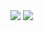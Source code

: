 <img src="https://capsule-render.vercel.app/api?type=waving&color=BDBDC8&height=100&section=header" />

<img src="https://capsule-render.vercel.app/api?type=waving&color=BDBDC8&height=100&section=footer" />

<!--
**soyounmin/soyounmin** is a ✨ _special_ ✨ repository because its `README.md` (this file) appears on your GitHub profile.

Here are some ideas to get you started:

- 🔭 I’m currently working on ...
- 🌱 I’m currently learning ...
- 👯 I’m looking to collaborate on ...
- 🤔 I’m looking for help with ...
- 💬 Ask me about ...
- 📫 How to reach me: ...
- 😄 Pronouns: ...
- ⚡ Fun fact: ...
-->
